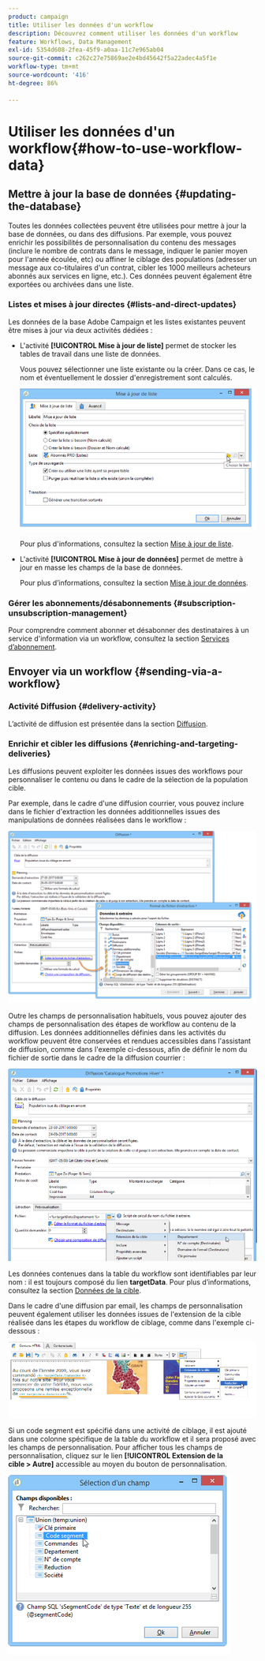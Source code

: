 ```yaml
---
product: campaign
title: Utiliser les données d'un workflow
description: Découvrez comment utiliser les données d'un workflow
feature: Workflows, Data Management
exl-id: 5354d608-2fea-45f9-a0aa-11c7e965ab04
source-git-commit: c262c27e75869ae2e4bd45642f5a22adec4a5f1e
workflow-type: tm+mt
source-wordcount: '416'
ht-degree: 86%

---
```


# Utiliser les données d&#39;un workflow{#how-to-use-workflow-data}



## Mettre à jour la base de données {#updating-the-database}

Toutes les données collectées peuvent être utilisées pour mettre à jour la base de données, ou dans des diffusions. Par exemple, vous pouvez enrichir les possibilités de personnalisation du contenu des messages (inclure le nombre de contrats dans le message, indiquer le panier moyen pour l&#39;année écoulée, etc) ou affiner le ciblage des populations (adresser un message aux co-titulaires d&#39;un contrat, cibler les 1000 meilleurs acheteurs abonnés aux services en ligne, etc.). Ces données peuvent également être exportées ou archivées dans une liste.

### Listes et mises à jour directes {#lists-and-direct-updates}

Les données de la base Adobe Campaign et les listes existantes peuvent être mises à jour via deux activités dédiées :

* L&#39;activité **[!UICONTROL Mise à jour de liste]** permet de stocker les tables de travail dans une liste de données.

  Vous pouvez sélectionner une liste existante ou la créer. Dans ce cas, le nom et éventuellement le dossier d&#39;enregistrement sont calculés.

  ![](assets/s_user_create_list.png)

  Pour plus d&#39;informations, consultez la section [Mise à jour de liste](list-update.md).

* L&#39;activité **[!UICONTROL Mise à jour de données]** permet de mettre à jour en masse les champs de la base de données.

  Pour plus d’informations, consultez la section [Mise à jour de données](update-data.md).

### Gérer les abonnements/désabonnements {#subscription-unsubscription-management}

Pour comprendre comment abonner et désabonner des destinataires à un service d&#39;information via un workflow, consultez la section [Services d’abonnement](subscription-services.md).

## Envoyer via un workflow {#sending-via-a-workflow}

### Activité Diffusion {#delivery-activity}

L’activité de diffusion est présentée dans la section [Diffusion](delivery.md).

### Enrichir et cibler les diffusions {#enriching-and-targeting-deliveries}

Les diffusions peuvent exploiter les données issues des workflows pour personnaliser le contenu ou dans le cadre de la sélection de la population cible.

Par exemple, dans le cadre d&#39;une diffusion courrier, vous pouvez inclure dans le fichier d&#39;extraction les données additionnelles issues des manipulations de données réalisées dans le workflow :

![](assets/s_advuser_add_data_postal_mail.png)

Outre les champs de personnalisation habituels, vous pouvez ajouter des champs de personnalisation des étapes de workflow au contenu de la diffusion. Les données additionnelles définies dans les activités du workflow peuvent être conservées et rendues accessibles dans l&#39;assistant de diffusion, comme dans l&#39;exemple ci-dessous, afin de définir le nom du fichier de sortie dans le cadre de la diffusion courrier :

![](assets/s_advuser_using_additional_data.png)

Les données contenues dans la table du workflow sont identifiables par leur nom : il est toujours composé du lien **targetData**. Pour plus d’informations, consultez la section [Données de la cible](data-life-cycle.md#target-data).

Dans le cadre d&#39;une diffusion par email, les champs de personnalisation peuvent également utiliser les données issues de l&#39;extension de la cible réalisée dans les étapes du workflow de ciblage, comme dans l&#39;exemple ci-dessous :

![](assets/s_advuser_add_data_email.png)

Si un code segment est spécifié dans une activité de ciblage, il est ajouté dans une colonne spécifique de la table du workflow et il sera proposé avec les champs de personnalisation. Pour afficher tous les champs de personnalisation, cliquez sur le lien **[!UICONTROL Extension de la cible > Autre]** accessible au moyen du bouton de personnalisation.

![](assets/s_advuser_segment_code_select.png)

